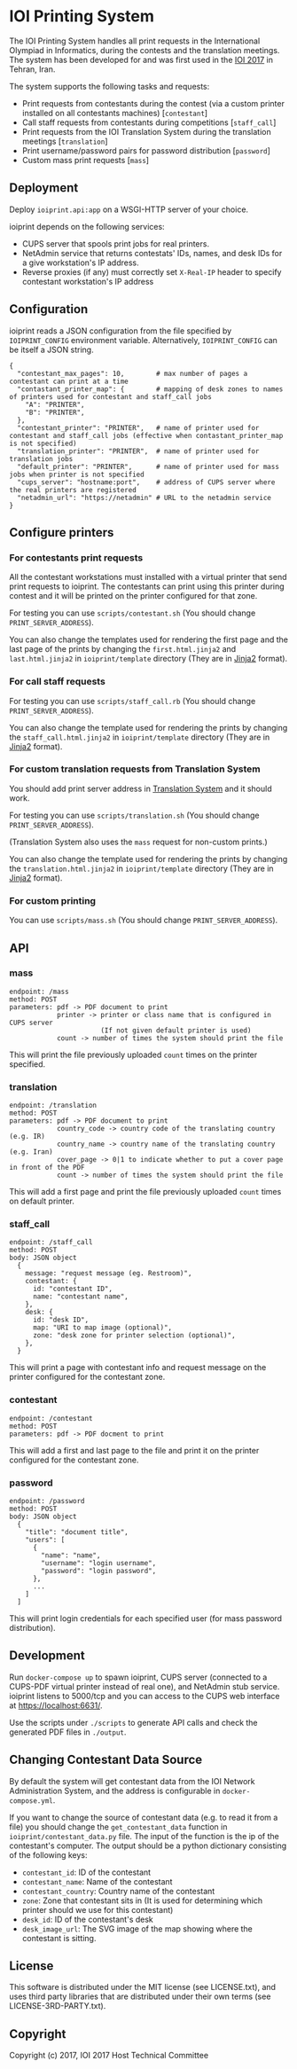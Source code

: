 # IOI Printing System

The IOI Printing System handles all print requests in the International
Olympiad in Informatics, during the contests and the translation meetings.
The system has been developed for and was first used in the
[IOI 2017](http://ioi2017.org/) in Tehran, Iran.

The system supports the following tasks and requests:
  * Print requests from contestants during the contest
    (via a custom printer installed on all contestants machines) [`contestant`]
  * Call staff requests from contestants during competitions [`staff_call`]
  * Print requests from the IOI Translation System during the translation meetings
    [`translation`]
  * Print username/password pairs for password distribution [`password`]
  * Custom mass print requests [`mass`]

## Deployment

Deploy `ioiprint.api:app` on a WSGI-HTTP server of your choice.

ioiprint depends on the following services:

- CUPS server that spools print jobs for real printers.
- NetAdmin service that returns contestats' IDs, names, and desk IDs for a give workstation's IP address.
- Reverse proxies (if any) must correctly set `X-Real-IP` header to specify contestant workstation's IP address

## Configuration

ioiprint reads a JSON configuration from the file specified by `IOIPRINT_CONFIG` environment variable. Alternatively, `IOIPRINT_CONFIG` can be itself a JSON string.

```
{
  "contestant_max_pages": 10,        # max number of pages a contestant can print at a time
  "contastant_printer_map": {        # mapping of desk zones to names of printers used for contestant and staff_call jobs
    "A": "PRINTER",
    "B": "PRINTER",
  },
  "contestant_printer": "PRINTER",   # name of printer used for contestant and staff_call jobs (effective when contastant_printer_map is not specified)
  "translation_printer": "PRINTER",  # name of printer used for translation jobs
  "default_printer": "PRINTER",      # name of printer used for mass jobs when printer is not specified
  "cups_server": "hostname:port",    # address of CUPS server where the real printers are registered
  "netadmin_url": "https://netadmin" # URL to the netadmin service
}
```

## Configure printers

### For contestants print requests

All the contestant workstations must installed with a virtual printer that send print requests to ioiprint.
The contestants can print using this printer during contest and it will be printed on the printer configured for that zone.

For testing you can use `scripts/contestant.sh` (You should change `PRINT_SERVER_ADDRESS`).

You can also change the templates used for rendering the first page and the last page of the prints by changing the `first.html.jinja2` and `last.html.jinja2` in `ioiprint/template` directory (They are in [Jinja2](http://jinja.pocoo.org/) format).

### For call staff requests

For testing you can use `scripts/staff_call.rb` (You should change `PRINT_SERVER_ADDRESS`).

You can also change the template used for rendering the prints by changing the `staff_call.html.jinja2` in `ioiprint/template` directory (They are in [Jinja2](http://jinja.pocoo.org/) format).

### For custom translation requests from Translation System

You should add print server address in [Translation System](https://github.com/noidsirius/IOI-Translation) and it should work.

For testing you can use `scripts/translation.sh` (You should change `PRINT_SERVER_ADDRESS`).

(Translation System also uses the `mass` request for non-custom prints.)

You can also change the template used for rendering the prints by changing the `translation.html.jinja2` in `ioiprint/template` directory (They are in [Jinja2](http://jinja.pocoo.org/) format).

### For custom printing

You can use `scripts/mass.sh` (You should change `PRINT_SERVER_ADDRESS`).

## API

### mass

```
endpoint: /mass
method: POST
parameters: pdf -> PDF document to print
            printer -> printer or class name that is configured in CUPS server
                       (If not given default printer is used)
            count -> number of times the system should print the file
```

This will print the file previously uploaded `count` times on the printer specified.

### translation

```
endpoint: /translation
method: POST
parameters: pdf -> PDF document to print
            country_code -> country code of the translating country (e.g. IR)
            country_name -> country name of the translating country (e.g. Iran)
            cover_page -> 0|1 to indicate whether to put a cover page in front of the PDF
            count -> number of times the system should print the file
```

This will add a first page and print the file previously uploaded `count` times on default printer.

### staff_call

```
endpoint: /staff_call
method: POST
body: JSON object
  {
    message: "request message (eg. Restroom)",
    contestant: {
      id: "contestant ID",
      name: "contestant name",
    },
    desk: {
      id: "desk ID",
      map: "URI to map image (optional)",
      zone: "desk zone for printer selection (optional)",
    },
  }
```

This will print a page with contestant info and request message on the printer configured for the contestant zone.

### contestant

```
endpoint: /contestant
method: POST
parameters: pdf -> PDF docment to print
```

This will add a first and last page to the file and print it on the printer configured for the contestant zone.

### password
```
endpoint: /password
method: POST
body: JSON object
  {
    "title": "document title",
    "users": [
      {
        "name": "name",
        "username": "login username",
        "password": "login password",
      },
      ...
    ]
  ]
```

This will print login credentials for each specified user (for mass password distribution).


## Development

Run `docker-compose up` to spawn ioiprint, CUPS server (connected to a CUPS-PDF virtual printer instead of real one), and NetAdmin stub service. ioiprint listens to 5000/tcp and you can access to the CUPS web interface at <https://localhost:6631/>.

Use the scripts under `./scripts` to generate API calls and check the generated PDF files in `./output`.

## Changing Contestant Data Source

By default the system will get contestant data from the IOI Network Administration System,
and the address is configurable in `docker-compose.yml`.

If you want to change the source of contestant data (e.g. to read it from a file)
you should change the `get_contestant_data` function in `ioiprint/contestant_data.py` file.
The input of the function is the ip of the contestant's computer.
The output should be a python dictionary consisting of the following keys:
- `contestant_id`: ID of the contestant
- `contestant_name`: Name of the contestant
- `contestant_country`: Country name of the contestant
- `zone`: Zone that contestant sits in (It is used for determining which printer should we use for this contestant)
- `desk_id`: ID of the contestant's desk
- `desk_image_url`: The SVG image of the map showing where the contestant is sitting.

## License

This software is distributed under the MIT license (see LICENSE.txt),
and uses third party libraries that are distributed under their own terms
(see LICENSE-3RD-PARTY.txt).

## Copyright
Copyright (c) 2017, IOI 2017 Host Technical Committee
